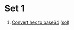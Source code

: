 # Set 1
1. [Convert hex to base64](https://www.cryptopals.com/sets/1/challenges/1) ([sol](./src/mybase64.rs))
